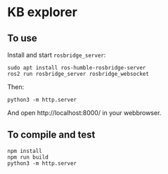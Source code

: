 KB explorer
==========

To use
------

Install and start `rosbridge_server`:

```
sudo apt install ros-humble-rosbridge-server
ros2 run rosbridge_server rosbridge_websocket
```

Then:

```
python3 -m http.server
```

And open http://localhost:8000/ in your webbrowser.

To compile and test
-------------------

```
npm install
npm run build
python3 -m http.server
```
